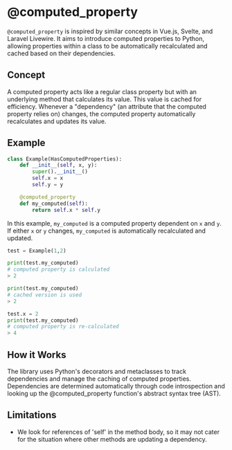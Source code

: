 # @computed_property

`@computed_property` is inspired by similar concepts in Vue.js, Svelte, and Laravel Livewire. It aims to introduce computed properties to Python, allowing properties within a class to be automatically recalculated and cached based on their dependencies.

## Concept

A computed property acts like a regular class property but with an underlying method that calculates its value. This value is cached for efficiency. Whenever a "dependency" (an attribute that the computed property relies on) changes, the computed property automatically recalculates and updates its value.

## Example

```python
class Example(HasComputedProperties):
    def __init__(self, x, y):
        super().__init__()
        self.x = x
        self.y = y

    @computed_property
    def my_computed(self):
        return self.x * self.y
```

In this example, `my_computed` is a computed property dependent on `x` and `y`. If either `x` or `y` changes, `my_computed` is automatically recalculated and updated.

```python
test = Example(1,2)

print(test.my_computed)
# computed property is calculated
> 2

print(test.my_computed)
# cached version is used
> 2

test.x = 2
print(test.my_computed)
# computed property is re-calculated
> 4
```

## How it Works

The library uses Python's decorators and metaclasses to track dependencies and manage the caching of computed properties. Dependencies are determined automatically through code introspection and looking up the @computed_property function's abstract syntax tree (AST).

## Limitations

- We look for references of 'self' in the method body, so it may not cater for the situation where other methods are updating a dependency.
